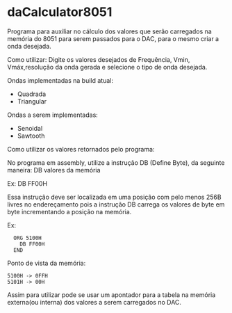 # daCalculator8051
Programa para auxiliar no cálculo dos valores que serão carregados na memória do 8051 para serem passados para o DAC, para o mesmo
criar a onda desejada.

Como utilizar:
  Digite os valores desejados de Frequência, Vmin, Vmáx,resolução da onda gerada e selecione o tipo de onda desejada.
  
Ondas implementadas na build atual:
  - Quadrada
  - Triangular
  
Ondas a serem implementadas:
  
  - Senoidal
  - Sawtooth
  
Como utilizar os valores retornados pelo programa:

  No programa em assembly, utilize a instrução DB (Define Byte), da seguinte maneira: 
  DB valores da memória
  
  Ex: DB FF00H
  
  Essa instrução deve ser localizada em uma posição com pelo menos 256B livres no endereçamento pois a instrução DB carrega os
  valores de byte em byte incrementando a posição na memória.
  
  Ex: 
  
      ORG 5100H        
        DB FF00H       
      END
  
  Ponto de vista da memória:
  
    5100H -> 0FFH    
    5101H -> 00H
  
  Assim para utilizar pode se usar um apontador para a tabela na memória externa(ou interna) dos valores a serem carregados no DAC.
      
